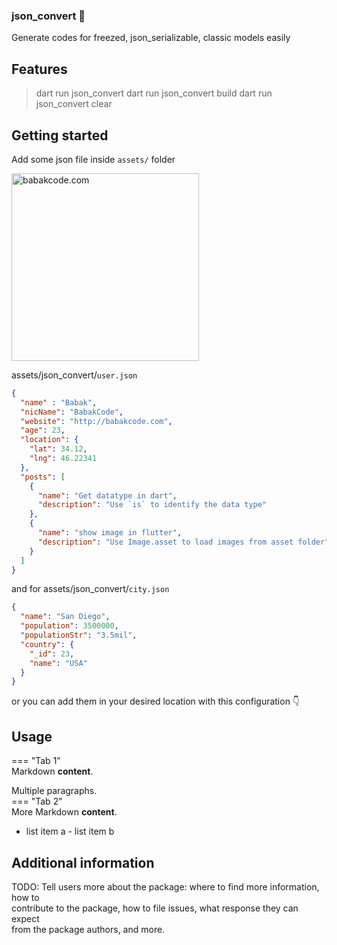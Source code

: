 

### json_convert  👋
Generate codes for freezed, json_serializable, classic models easily

## Features

> dart run json_convert
> dart run json_convert build
> dart run json_convert clear

## Getting started

Add some json file inside `assets/`  folder

<img src="https://assets.babakcode.com/flutter/packages/json_convert/json_convert03_edited.jpg" width="300"
alt="babakcode.com">

assets/json_convert/`user.json`

```json
{  
  "name" : "Babak",  
  "nicName": "BabakCode",  
  "website": "http://babakcode.com",  
  "age": 23,  
  "location": {  
    "lat": 34.12,  
    "lng": 46.22341  
  },  
  "posts": [  
    {  
      "name": "Get datatype in dart",  
      "description": "Use `is` to identify the data type"  
    },  
    {  
      "name": "show image in flutter",  
      "description": "Use Image.asset to load images from asset folder"  
    }  
  ]  
}
```

and for assets/json_convert/`city.json`

```json
{  
  "name": "San Diego",  
  "population": 3500000,  
  "populationStr": "3.5mil",  
  "country": {  
    "_id": 23,  
    "name": "USA"  
  }  
}
```


or you can add them in your desired location with this configuration 👇

## Usage

=== "Tab 1"  
Markdown **content**.

Multiple paragraphs.  
=== "Tab 2"  
More Markdown **content**.

- list item a - list item b
## Additional information

TODO: Tell users more about the package: where to find more information, how to  
contribute to the package, how to file issues, what response they can expect  
from the package authors, and more.